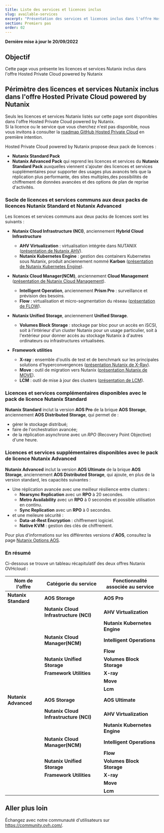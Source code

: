 ```yaml
---
title: Liste des services et licences inclus
slug: available-services
excerpt: "Présentation des services et licences inclus dans l'offre Hosted Private Cloud powered by Nutanix"
section: Premiers pas
order: 02
---
```


**Dernière mise à jour le 20/09/2022**

## Objectif

Cette page vous présente les licences et services Nutanix inclus dans l'offre Hosted Private Cloud powered by Nutanix

## Périmètre des licences et services Nutanix inclus dans l'offre Hosted Private Cloud powered by Nutanix

Seuls les licences et services Nutanix listés sur cette page sont disponibles dans l'offre Hosted Private Cloud powered by Nutanix.<br>
Si la licence ou le service que vous cherchez n'est pas disponible, nous vous invitons à consulter la [roadmap GitHub Hosted Private Cloud](https://github.com/ovh/hosted-private-cloud-roadmap/projects/3) en première intention.

Hosted Private Cloud powered by Nutanix propose deux pack de licences :

- **Nutanix Standard Pack**
- **Nutanix Advanced Pack** qui reprend les licences et services du **Nutanix Standard Pack** auxquelles viennent s'ajouter des licences et services supplémentaires pour supporter des usages plus avancés tels que la réplication plus performante, des sites multiples,des possibilités de chiffrement de données avancées et des options de plan de reprise d'activités. 

### Socle de licences et services communs aux deux packs de licences **Nutanix Standard** et **Nutanix Advanced**

Les licences et services communs aux deux packs de licences sont les suivants :

- **Nutanix Cloud Infrastructure (NCI)**, anciennement **Hybrid Cloud Infrastructure** 
    - **AHV Virtualization** : virtualisation intégrée dans NUTANIX ([présentation de Nutanix AHV](https://www.nutanix.com/products/ahv)).
    - **Nutanix Kubernetes Engine** : gestion des containers Kubernetes sous Nutanix, produit anciennement nommé **Karbon** ([présentation de Nutanix Kubernetes Engine](https://www.nutanix.com/products/karbon)).

- **Nutanix Cloud Manager(NCM)**, anciennement **Cloud Management** ([présentation de Nutanix Cloud Management](https://www.nutanix.com/products/cloud-manager/aiops)).
    - **Intelligent Operation**, anciennement **Prism Pro** : surveillance et prévision des besoins.
    - **Flow** : virtualisation et micro-segmentation du réseau ([présentation de FLOW](https://www.nutanix.com/products/flow)).

- **Nutanix Unified Storage**, anciennement **Unified Storage**.
    - **Volumes Block Storage** : stockage par bloc pour un accès en iSCSI, soit à l’intérieur d'un cluster Nutanix pour un usage particulier, soit à l'extérieur pour donner accès au stockage Nutanix à d'autres ordinateurs ou infrastructures virtualisées.

- **Framework utilities**
    + **X-ray** : ensemble d'outils de test et de benchmark sur les principales solutions d'hyperconvergences ([présentation Nutanix de X-Ray](https://www.nutanix.com/products/x-ray)).
    + **Move** :  outil de migration vers Nutanix ([présentation Nutanix de MOVE](https://www.nutanix.com/products/move)).
    + **LCM** : outil de mise à jour des clusters ([présentation de LCM](https://www.nutanix.com/products/life-cycle-manager)).

### Licences et services complémentaires disponibles avec le pack de licence **Nutanix Standard**

**Nutanix Standard** inclut la version **AOS Pro** de la brique **AOS Storage**, anciennement **AOS Distributed Storage**, qui permet de :

- gérer le stockage distribué;
- faire de l'orchestration avancée;
- de la réplication asynchrone avec un *RPO* (Recovery Point Objective) d'une heure.

### Licences et services supplémentaires disponibles avec le pack de licence **Nutanix Advanced**

**Nutanix Advanced** inclut la version **AOS Ultimate** de la brique **AOS Storage**, anciennement **AOS Distributed Storage**, qui ajoute, en plus de la version standard, les capacités suivantes :

- Une réplication avancée avec une meilleur résilience entre clusters :
    - **Nearsync Replication** avec un **RPO** à 20 secondes.
    - **Metro Availability** avec un **RPO** à 0 secondes et possible utilisation en continu.
    - **Sync Replication** avec un **RPO** à 0 secondes.
- et une meileure sécurité :
    - **Data-at-Rest Encryption** : chiffrement logiciel.
    - **Native KVM** : gestion des clés de chiffrement.

Pour plus d'informations sur les différentes versions d'**AOS**, consultez la page [Nutanix Options AOS](https://www.nutanix.com/products/software-options).

### En résumé

Ci-dessous se trouve un tableau récapitulatif des deux offres Nutanix OVHcloud :

| Nom de l'offre                | Catégorie du service                   | Fonctionnalité associée au service |
| ----------------------------- | -------------------------------------- | --------------------------------- |
| **Nutanix Standard**          | **AOS Storage**                        | **AOS Pro**                       |               
|                               | **Nutanix Cloud Infrastructure (NCI)** | **AHV Virtualization**            |
|                               |                                        | **Nutanix Kubernetes Engine**     |   
|                               | **Nutanix Cloud Manager(NCM)**         | **Intelligent Operations**         | 
|                               |                                        | **Flow**                          |
|                               | **Nutanix Unified Storage**            | **Volumes Block Storage**         | 
|                               | **Framework Utilities**                | **X-ray**                         |
|                               |                                        | **Move**                          |
|                               |                                        | **Lcm**                           |
| **Nutanix Advanced**          | **AOS Storage**                        | **AOS Ultimate**                  |
|                               | **Nutanix Cloud Infrastructure (NCI)** | **AHV Virtualization**            |
|                               |                                        | **Nutanix Kubernetes Engine**     |   
|                               | **Nutanix Cloud Manager(NCM)**         | **Intelligent Operations**         | 
|                               |                                        | **Flow**                          |
|                               | **Nutanix Unified Storage**            | **Volumes Block Storage**         | 
|                               | **Framework Utilities**                | **X-ray**                         |
|                               |                                        | **Move**                          |
|                               |                                        | **Lcm**                           |

## Aller plus loin

Échangez avec notre communauté d'utilisateurs sur <https://community.ovh.com/>.

